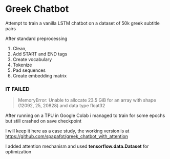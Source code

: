 # Greek Chatbot

Attempt to train a vanilla LSTM chatbot on a dataset of 50k greek subtitle pairs

After standard preprocessing 

1. Clean,
2. Add START and END tags
3. Create vocabulary
4. Tokenize
5. Pad sequences 
6. Create embedding matrix
  
### IT FAILED

> MemoryError: Unable to allocate 23.5 GiB for an array with shape (12092, 25, 20828) and data type float32

After running on a TPU in Google Colab i managed to train for some epochs but still crashed on save checkpoint
  
I will keep it here as a case study, the working version is at https://github.com/spapafot/greek_chatbot_with_attention
  
I added attention mechanism and used **tensorflow.data.Dataset** for optimization 
